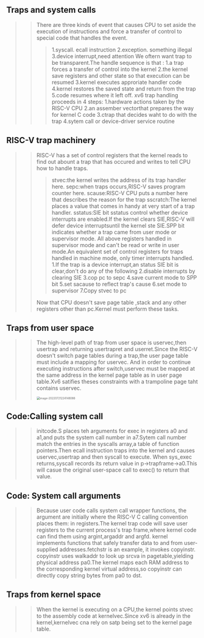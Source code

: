 ## Traps and system calls
>> There are three kinds of event that causes CPU to set aside the execution of instructions and force a transfer of control to special code that handles the event.
>>> 1.syscall. ecall instruction 
>>> 2.exception. something illegal
>>> 3.device interrupt,need attention
>> We oftern want trap to be transparent.The handle sequence is that :
>>> 1.a trap forces a transfer of control into the kernel
>>> 2.the kernel save registers and other state so that execution can be resumed
>>> 3.kernel executes approriate handler code
>>> 4.kernel restores the saved state and return from the trap
>>> 5.code resumes where it left off.
>>xv6 trap handling proceeds in 4 steps:
>>>1.hardware actions taken by the RISC-V CPU
>>>2.an assember vectorthat prepares the way for kernel C code
>>>3.ctrap that decides waht to do with the trap
>>>4.sytem call or device-driver service routine
## RISC-V trap machinery
>> RISC-V has a set of control registers that the kernel reads to find out abount a trap that has occured and writes to tell CPU how to handle traps.
>>> stvec:the kernel writes the address of its trap handler here.
>>> sepc:when traps occurs,RISC-V saves program counter here.
>>> scause:RISC-V CPU puts a number here that describes the reason for the trap
>>> sscratch:The kernel places a value that comes in handy at very start of a trap handler.
> > sstatus:SIE bit sstatus control whether device interrupts are enabled.If the kernel clears SIE,RISC-V will defer device interruptsuntil the kernel ste SIE.SPP bit indicates whether a trap came from user mode or supervisor mode.
>> > All above registers handled in supervisor mode and can't be read or write in user mode.An equivalent set of control registers for traps handled in machine mode, only timer interrupts handled.
>> > 1.If the trap is a device interrupt,an status SIE bit is clear,don't do any of the following
>> > 2.disable interrupts by clearing SIE
>> > 3.cop pc to sepc
>> > 4.save current mode to SPP bit
>> > 5.set sacause to reflect trap's cause
>> > 6.set mode to supervisor
>> > 7.Copy stvec to pc
>> 
>> Now that CPU doesn't save page table ,stack and any other registers other than pc.Kernel must perform these tasks.

## Traps from user space
>> The high-level path of trap from user space is uservec,then usertrap
>> and returning usertrapret and userret.Since the RISC-V doesn't switch page tables during a trap,the user page table must include a mapping for uservec. And in order to continue executing instructions after switch,uservec must be mapped at the same address in the kernel page table as in user page table.Xv6 satifies theses constraints with a trampoline page taht contains uservec.
>>
>> <img src="D:\zwh\operatingSystem\weihao.github.io\ch4\image-20220721224148066.png" alt="image-20220721224148066" style="zoom:50%;" />
## Code:Calling system call
>> initcode.S places teh arguments for exec in registers a0 and a1,and puts the system call number in a7.Sytem call number match the entries in the syscalls array,a table of function pointers.Then ecall instruction traps into the kernel and causes uservec,usertrap and then syscall to execute.
>> When sys_exec returns,syscall records its return value in p->trapframe->a0.This will casue the original user-space call to exec() to return that value.

## Code: System call arguments
>> Because user code calls system call wrapper functions, the argument are initially where the RISC-V C calling convention places them: in registers.The kernel trap code will save user registers to the current process's trap frame,where kernel code can find them using argint,argaddr and argfd.
>> kernel implements functions that safely transfer data to and from user-supplied addresses.fetchstr is an example, it invokes copyinstr. copyinstr uses walkaddr to look up srcva in pagetable,yielding physical address pa0.The kernel maps each RAM address to the corresponding kernel virtual address,so copyinstr can directly copy string bytes from pa0 to dst.

## Traps from kernel space
>> When the kernel is executing on a CPU,the kernel points stvec to the assembly code at kernelvec.Since xv6 is already in the kernel,kernelvec cna rely on satp being set to the kernel page table.
